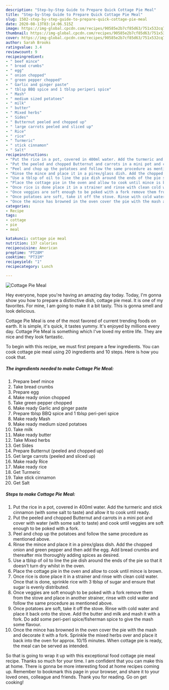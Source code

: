 ```yaml
---
description: "Step-by-Step Guide to Prepare Quick Cottage Pie Meal"
title: "Step-by-Step Guide to Prepare Quick Cottage Pie Meal"
slug: 1502-step-by-step-guide-to-prepare-quick-cottage-pie-meal
date: 2020-08-13T03:14:06.515Z
image: https://img-global.cpcdn.com/recipes/90585e2b7cf85d63/751x532cq70/cottage-pie-meal-recipe-main-photo.jpg
thumbnail: https://img-global.cpcdn.com/recipes/90585e2b7cf85d63/751x532cq70/cottage-pie-meal-recipe-main-photo.jpg
cover: https://img-global.cpcdn.com/recipes/90585e2b7cf85d63/751x532cq70/cottage-pie-meal-recipe-main-photo.jpg
author: Sarah Brooks
ratingvalue: 3.4
reviewcount: 9
recipeingredient:
- " beef mince"
- " bread crumbs"
- " egg"
- " onion chopped"
- " green pepper chopped"
- " Garlic and ginger paste"
- " tblsp BBQ spice and 1 tblsp periperi spice"
- " Mash"
- " medium sized potatoes"
- " milk"
- " butter"
- " Mixed herbs"
- " Sides"
- " Butternut peeled and chopped up"
- " large carrots peeled and sliced up"
- " Rice"
- " rice"
- " Turmeric"
- " stick cinnamon"
- " Salt"
recipeinstructions:
- "Put the rice in a pot, covered in 400ml water. Add the turmeric and stick cinnamon (with some salt to taste) and allow it to cook until ready."
- "Put the peeled and chopped Butternut and carrots in a mini pot and cover with water (with some salt to taste) and cook until veggies are soft enough to be poked with a fork."
- "Peel and chop up the potatoes and follow the same procedure as mentioned above."
- "Rinse the mince and place it in a pirex/glass dish. Add the chopped onion and green pepper and then add the egg. Add bread crumbs and thereafter mix thoroughly adding spices as desired."
- "Use a tblsp of oil to line the pie dish around the ends of the pie so that it doesn&#39;t turn dry whilst in the oven."
- "Place the cottage pie in the oven and allow to cook until mince is brown."
- "Once rice is done place it in a strainer and rinse with clean cold water. Once that is done, sprinkle rice with 3 tblsp of sugar and ensure that sugar is evenly distributed."
- "Once veggies are soft enough to be poked with a fork remove them from the stove and place in another strainer, rinse with cold water and follow the same procedure as mentioned above."
- "Once potatoes are soft, take it off the stove. Rinse with cold water and place it back onto the stove. Add the butter and milk and mash it with a fork. Do add some peri-peri spice/fisherman spice to give the mash some flavour."
- "Once the mince has browned in the oven cover the pie with the mash and decorate it with a fork. Sprinkle the mixed herbs over and place it back into the oven for approx. 10/15 minutes. When cottage pie is ready, the meal can be served as intended."
categories:
- Recipe
tags:
- cottage
- pie
- meal

katakunci: cottage pie meal 
nutrition: 137 calories
recipecuisine: American
preptime: "PT28M"
cooktime: "PT31M"
recipeyield: "1"
recipecategory: Lunch

---
```



![Cottage Pie Meal](https://img-global.cpcdn.com/recipes/90585e2b7cf85d63/751x532cq70/cottage-pie-meal-recipe-main-photo.jpg)

Hey everyone, hope you're having an amazing day today. Today, I'm gonna show you how to prepare a distinctive dish, cottage pie meal. It is one of my favorites. For mine, I am going to make it a bit tasty. This is gonna smell and look delicious.



Cottage Pie Meal is one of the most favored of current trending foods on earth. It is simple, it's quick, it tastes yummy. It's enjoyed by millions every day. Cottage Pie Meal is something which I've loved my entire life. They are nice and they look fantastic.


To begin with this recipe, we must first prepare a few ingredients. You can cook cottage pie meal using 20 ingredients and 10 steps. Here is how you cook that.

<!--inarticleads1-->

##### The ingredients needed to make Cottage Pie Meal:

1. Prepare  beef mince
1. Take  bread crumbs
1. Prepare  egg
1. Make ready  onion chopped
1. Take  green pepper chopped
1. Make ready  Garlic and ginger paste
1. Prepare  tblsp BBQ spice and 1 tblsp peri-peri spice
1. Make ready  Mash
1. Make ready  medium sized potatoes
1. Take  milk
1. Make ready  butter
1. Take  Mixed herbs
1. Get  Sides
1. Prepare  Butternut (peeled and chopped up)
1. Get  large carrots (peeled and sliced up)
1. Make ready  Rice
1. Make ready  rice
1. Get  Turmeric
1. Take  stick cinnamon
1. Get  Salt




<!--inarticleads2-->

##### Steps to make Cottage Pie Meal:

1. Put the rice in a pot, covered in 400ml water. Add the turmeric and stick cinnamon (with some salt to taste) and allow it to cook until ready.
1. Put the peeled and chopped Butternut and carrots in a mini pot and cover with water (with some salt to taste) and cook until veggies are soft enough to be poked with a fork.
1. Peel and chop up the potatoes and follow the same procedure as mentioned above.
1. Rinse the mince and place it in a pirex/glass dish. Add the chopped onion and green pepper and then add the egg. Add bread crumbs and thereafter mix thoroughly adding spices as desired.
1. Use a tblsp of oil to line the pie dish around the ends of the pie so that it doesn&#39;t turn dry whilst in the oven.
1. Place the cottage pie in the oven and allow to cook until mince is brown.
1. Once rice is done place it in a strainer and rinse with clean cold water. Once that is done, sprinkle rice with 3 tblsp of sugar and ensure that sugar is evenly distributed.
1. Once veggies are soft enough to be poked with a fork remove them from the stove and place in another strainer, rinse with cold water and follow the same procedure as mentioned above.
1. Once potatoes are soft, take it off the stove. Rinse with cold water and place it back onto the stove. Add the butter and milk and mash it with a fork. Do add some peri-peri spice/fisherman spice to give the mash some flavour.
1. Once the mince has browned in the oven cover the pie with the mash and decorate it with a fork. Sprinkle the mixed herbs over and place it back into the oven for approx. 10/15 minutes. When cottage pie is ready, the meal can be served as intended.




So that is going to wrap it up with this exceptional food cottage pie meal recipe. Thanks so much for your time. I am confident that you can make this at home. There is gonna be more interesting food at home recipes coming up. Remember to bookmark this page in your browser, and share it to your loved ones, colleague and friends. Thank you for reading. Go on get cooking!
